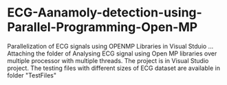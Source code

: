 # ECG-Aanamoly-detection-using-Parallel-Programming-Open-MP

Parallelization of ECG signals using OPENMP Libraries in Visual Stduio …
Attaching the folder of Analysing ECG signal using Open MP libraries over multiple processor with multiple threads.
The project is in Visual Studio project.
The testing files with different sizes of ECG dataset are available in folder "TestFiles"
